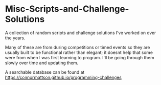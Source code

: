 # Misc-Scripts-and-Challenge-Solutions

A collection of random scripts and challenge solutions I've worked on over the years.

Many of these are from during competitions or timed events so they are usually built to be functional rather than elegant; it doesnt help that some were from when I was first learning to program. I'll be going through them slowly over time and updating them.

A searchable database can be found at https://connormattson.github.io/programming-challenges